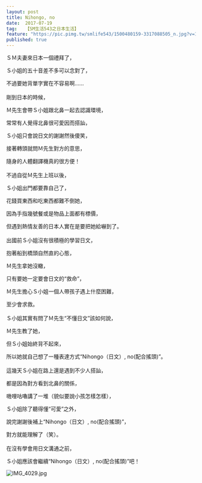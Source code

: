 ```yaml
---
layout: post
title: Nihongo, no
date:  2017-07-19
tag:   【SM生活543之日本生活】
feature: "https://pic.pimg.tw/smlife543/1500480159-3317088505_n.jpg?v=1500480177"
published: true 
---
```

<p>ＳＭ夫妻來日本一個禮拜了，</p>

<p>Ｓ小姐的五十音差不多可以念對了，</p>

<p>不過要她背單字實在不容易啊......<br>
<br>
剛到日本的時候，</p>

<p>Ｍ先生會帶Ｓ小姐跟北鼻一起去認識環境，</p>

<p>常常有人覺得北鼻很可愛因而搭訕，</p>

<p>Ｓ小姐只會說日文的謝謝然後傻笑，</p>

<p>接著轉頭就問Ｍ先生對方的意思，</p>

<p>隨身的人體翻譯機真的很方便！<br>
<br>
不過自從Ｍ先生上班以後，</p>

<p>Ｓ小姐出門都要靠自己了，</p>

<p>花錢買東西和吃東西都難不倒她，</p>

<p>因為手指幾號餐或是物品上面都有標價，</p>

<p>但遇到熱情友善的日本人實在是要把她給嚇到了。<br>
<br>
出國前Ｓ小姐沒有很積極的學習日文，</p>

<p>抱著船到橋頭自然直的心態，</p>

<p>Ｍ先生拿她沒轍，</p>

<p>只有要她一定要會日文的“救命”，</p>

<p>Ｍ先生擔心Ｓ小姐一個人帶孩子遇上什麼困難，</p>

<p>至少會求救。<br>
<br>
Ｓ小姐其實有問了Ｍ先生“不懂日文”該如何說，</p>

<p>Ｍ先生教了她，</p>

<p>但Ｓ小姐始終背不起來，</p>

<p>所以她就自己想了一種表達方式“Nihongo（日文）, no(配合搖頭)”。<br>
<br>
這幾天Ｓ小姐在路上還是遇到不少人搭訕，</p>

<p>都是因為對方看到北鼻的關係，</p>

<p>嘰哩咕嚕講了一堆（貌似要說小孩怎樣怎樣），</p>

<p>Ｓ小姐除了聽得懂“可愛”之外，</p>

<p>說完謝謝後補上“Nihongo（日文）, no(配合搖頭)”，</p>

<p>對方就能理解了（笑）。<br>
<br>
在沒有學會用日文溝通之前，</p>

<p>Ｓ小姐應該會繼續“Nihongo（日文）, no(配合搖頭)”吧！</p>

<p><img alt="IMG_4029.jpg" src="https://pic.pimg.tw/smlife543/1500480159-3317088505_n.jpg?v=1500480177" title="IMG_4029.jpg"></p>

